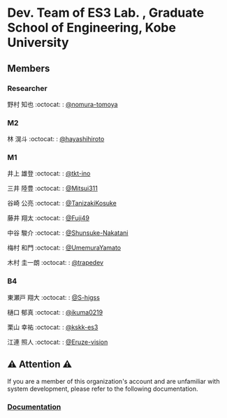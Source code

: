 # Dev. Team of ES3 Lab. , Graduate School of Engineering, Kobe University
## Members

### Researcher

野村 知也 :octocat: : [@nomura-tomoya](https://github.com/nomura-tomoya)

### M2

林 滉斗	:octocat: : [@hayashihiroto](https://github.com/hayashihiroto)

### M1

井上 雄登 :octocat: : [@tkt-ino](https://github.com/tkt-ino)

三井 陸豊 :octocat: : [@Mitsui311](https://github.com/Mitsui311)

谷崎 公亮 :octocat: : [@TanizakiKosuke](https://github.com/TanizakiKosuke)

藤井 翔太 :octocat: : [@Fuji49](https://github.com/Fuji49)

中谷 駿介 :octocat: : [@Shunsuke-Nakatani](https://github.com/Shunsuke-Nakatani)

梅村 和門 :octocat: : [@UmemuraYamato](https://github.com/UmemuraYamato)

木村 圭一朗 :octocat: : [@trapedev](https://github.com/trapedev)

### B4
東瀬戸 翔大 :octocat: : [@S-higss](https://github.com/S-higss)

樋口 郁真 :octocat: : [@ikuma0219](https://github.com/ikuma0219)

栗山 幸祐 :octocat: : [@kskk-es3](https://github.com/kskk-es3)

江連 照人 :octocat: : [@Eruze-vision](https://github.com/Eruze-vision)

## :warning: Attention :warning:
If you are a member of this organization's account and are unfamiliar with system development, please refer to the following documentation.

### [Documentation](https://github.com/ES3-Kobe-U/docs/blob/main/README.md)
